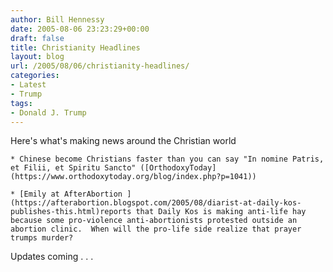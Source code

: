 ```yaml
---
author: Bill Hennessy
date: 2005-08-06 23:23:29+00:00
draft: false
title: Christianity Headlines
layout: blog
url: /2005/08/06/christianity-headlines/
categories:
- Latest
- Trump
tags:
- Donald J. Trump
---
```


Here's what's making news around the Christian world

	* Chinese become Christians faster than you can say "In nomine Patris, et Filii, et Spiritu Sancto" ([OrthodoxyToday](https://www.orthodoxytoday.org/blog/index.php?p=1041))

	* [Emily at AfterAbortion ](https://afterabortion.blogspot.com/2005/08/diarist-at-daily-kos-publishes-this.html)reports that Daily Kos is making anti-life hay because some pro-violence anti-abortionists protested outside an abortion clinic.  When will the pro-life side realize that prayer trumps murder?


Updates coming . . .



